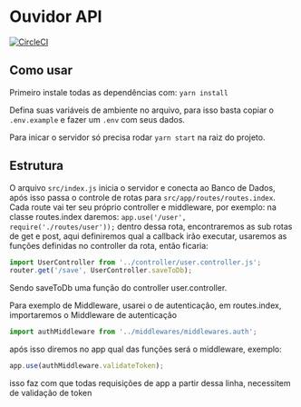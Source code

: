# Ouvidor API

[![CircleCI](https://circleci.com/gh/ouvidor/api.svg?style=svg)](https://circleci.com/gh/ouvidor/api)

## Como usar

Primeiro instale todas as dependências com: `yarn install`

Defina suas variáveis de ambiente no arquivo, para isso basta copiar o `.env.example` e fazer um `.env` com seus dados.

Para inicar o servidor só precisa rodar `yarn start` na raiz do projeto.

## Estrutura

O arquivo `src/index.js` inicia o servidor e conecta ao Banco de Dados, após isso passa o controle de rotas para `src/app/routes/routes.index`. Cada route vai ter seu próprio controller e middleware, por exemplo: na classe routes.index daremos:
`app.use('/user', require('./routes/user'));`
dentro dessa rota, encontraremos as sub rotas de get e post, aqui definiremos qual a callback irão executar, usaremos as funções definidas no controller da rota, então ficaria:

```javascript
import UserController from '../controller/user.controller.js';
router.get('/save', UserController.saveToDb);
```

Sendo saveToDb uma função do controller user.controller.

Para exemplo de Middleware, usarei o de autenticação, em routes.index, importaremos o Middleware de autenticação

```javascript
import authMiddleware from '../middlewares/middlewares.auth';
```

após isso diremos no app qual das funções será o middleware, exemplo:

```javascript
app.use(authMiddleware.validateToken);
```

isso faz com que todas requisições de app a partir dessa linha, necessitem de validação de token
